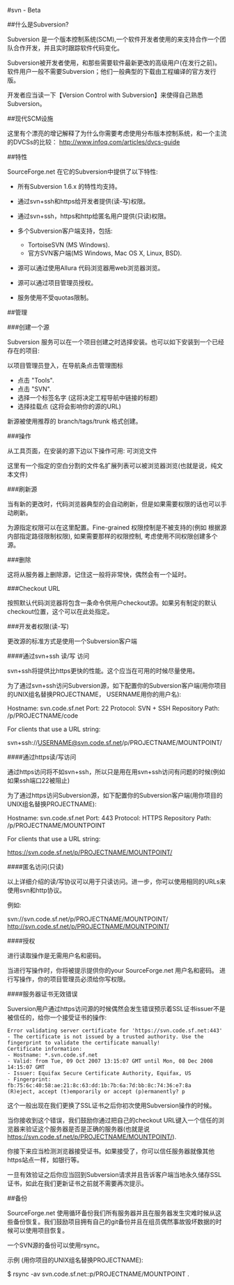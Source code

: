 #svn - Beta

##什么是Subversion?

Subversion 是一个版本控制系统(SCM),一个软件开发者使用的来支持合作一个团队合作开发，并且实时跟踪软件代码变化。

Subversion被开发者使用，和那些需要软件最新更改的高级用户(在发行之前)。软件用户一般不需要Subversion；他们一般典型的下载由工程编译的官方发行版。

开发者应当读一下【Version Control with Subversion】来使得自己熟悉Subversion。

##现代SCM设施

这里有个漂亮的增记解释了为什么你需要考虑使用分布版本控制系统，和一个主流的DVCSs的比较：
http://www.infoq.com/articles/dvcs-guide

##特性

SourceForge.net 在它的Subversion中提供了以下特性:

* 所有Subversion 1.6.x 的特性均支持。
* 通过svn+ssh和https给开发者提供(读-写)权限。
* 通过svn+ssh，https和http给匿名用户提供(只读)权限。
* 多个Subversion客户端支持，包括:
	
	* TortoiseSVN (MS Windows).
	* 官方SVN客户端(MS Windows, Mac OS X, Linux, BSD).
	
* 源可以通过使用Allura 代码浏览器用web浏览器浏览。
* 源可以通过项目管理员授权。
* 服务使用不受quotas限制。

##管理

###创建一个源

Subversion 服务可以在一个项目创建之时选择安装。也可以如下安装到一个已经存在的项目:

以项目管理员登入，在导航条点击管理图标

* 点击 "Tools".
* 点击 "SVN".
* 选择一个标签名字 (这将决定工程导航中链接的标题)
* 选择挂载点 (这将会影响你的源的URL)

新源被使用推荐的 branch/tags/trunk 格式创建。

###操作

从工具页面，在安装的源下边以下操作可用:
可浏览文件

这里有一个指定的空白分割的文件名扩展列表可以被浏览器浏览(也就是说，纯文本文件)

###刷新源

当有新的更改时，代码浏览器典型的会自动刷新，但是如果需要权限的话也可以手动刷新。

为源指定权限可以在这里配置。Fine-grained 权限控制是不被支持的(例如 根据源内部指定路径限制权限), 如果需要那样的权限控制, 考虑使用不同权限创建多个源。

###删除

这将从服务器上删除源，记住这一般将非常快，偶然会有一个延时。

###Checkout URL

按照默认代码浏览器将包含一条命令供用户checkout源。如果另有制定的默认checkout位置，这个可以在此处指定。

###开发者权限(读-写)

更改源的标准方式是使用一个Subversion客户端

####通过svn+ssh 读/写 访问

svn+ssh将提供比https更快的性能。这个应当在可用的时候尽量使用。

为了通过svn+ssh访问Subversion源，如下配置你的Subversion客户端(用你项目的UNIX组名替换PROJECTNAME， USERNAME用你的用户名):

Hostname: svn.code.sf.net
Port: 22
Protocol: SVN + SSH
Repository Path: /p/PROJECTNAME/code

For clients that use a URL string:

svn+ssh://USERNAME@svn.code.sf.net/p/PROJECTNAME/MOUNTPOINT/

####通过https读/写访问

通过https访问将不如svn+ssh，所以只是用在用svn+ssh访问有问题的时候(例如 如果ssh端口22被阻止)

为了通过https访问Subversion源，如下配置你的Subversion客户端(用你项目的UNIX组名替换PROJECTNAME):

Hostname: svn.code.sf.net
Port: 443
Protocol: HTTPS
Repository Path: /p/PROJECTNAME/MOUNTPOINT

For clients that use a URL string:

https://svn.code.sf.net/p/PROJECTNAME/MOUNTPOINT/

####匿名访问(只读)

以上详细介绍的读/写协议可以用于只读访问。进一步，你可以使用相同的URLs来使用svn和http协议。

例如:

svn://svn.code.sf.net/p/PROJECTNAME/MOUNTPOINT/
http://svn.code.sf.net/p/PROJECTNAME/MOUNTPOINT/

####授权

进行读取操作是无需用户名和密码。

当进行写操作时，你将被提示提供你的your SourceForge.net 用户名和密码。 进行写操作，你的项目管理员必须给你写权限。

####服务器证书无效错误

Suversion用户通过https访问源的时候偶然会发生错误预示着SSL证书issuer不是被信任的，给你一个接受证书的操作:

```
Error validating server certificate for 'https://svn.code.sf.net:443'
- The certificate is not issued by a trusted authority. Use the fingerprint to validate the certificate manually!
Certificate information:
- Hostname: *.svn.code.sf.net
- Valid: from Tue, 09 Oct 2007 13:15:07 GMT until Mon, 08 Dec 2008 14:15:07 GMT
- Issuer: Equifax Secure Certificate Authority, Equifax, US
- Fingerprint: fb:75:6c:40:58:ae:21:8c:63:dd:1b:7b:6a:7d:bb:8c:74:36:e7:8a
(R)eject, accept (t)emporarily or accept (p)ermanently? p
```

这个一般出现在我们更换了SSL证书之后你初次使用Subversion操作的时候。

当你接收到这个错误，我们鼓励你通过把自己的checkout URL键入一个信任的浏览器来验证这个服务器是否是正确的服务器(也就是说  https://svn.code.sf.net/p/PROJECTNAME/MOUNTPOINT/).

你接下来应当检测浏览器接受证书。如果接受了，你可以信任服务器就像其他https站点一样，如银行等。

一旦有效验证之后你应当回到Subversion请求并且告诉客户端当地永久储存SSL证书，如此在我们更新证书之前就不需要再次提示。

##备份

SourceForge.net 使用循环备份我们所有服务器并且在服务器发生灾难时候从这些备份恢复。我们鼓励项目拥有自己的git备份并且在组员偶然事故毁坏数据的时候可以使用项目恢复。

一个SVN源的备份可以使用rsync。

示例 (用你项目的UNIX组名替换PROJECTNAME):

$ rsync -av svn.code.sf.net::p/PROJECTNAME/MOUNTPOINT .

